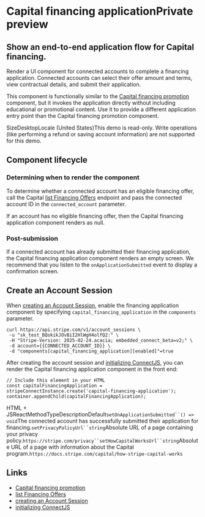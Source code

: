 # Capital financing applicationPrivate preview

## Show an end-to-end application flow for Capital financing.

Render a UI component for connected accounts to complete a financing
application. Connected accounts can select their offer amount and terms, view
contractual details, and submit their application.

This component is functionally similar to the [Capital financing
promotion](https://docs.stripe.com/connect/supported-embedded-components/capital-financing-promotion)
component, but it invokes the application directly without including educational
or promotional content. Use it to provide a different application entry point
than the Capital financing promotion component.

SizeDesktopLocale (United States)This demo is read-only. Write operations
(like performing a refund or saving account information) are not supported for
this demo.
## Component lifecycle

### Determining when to render the component

To determine whether a connected account has an eligible financing offer, call
the Capital [list Financing
Offers](https://docs.stripe.com/api/capital/financing_offers/list) endpoint and
pass the connected account ID in the `connected_account` parameter.

If an account has no eligible financing offer, then the Capital financing
application component renders as null.

### Post-submission

If a connected account has already submitted their financing application, the
Capital financing application component renders an empty screen. We recommend
that you listen to the `onApplicationSubmitted` event to display a confirmation
screen.

## Create an Account Session

When [creating an Account
Session](https://docs.stripe.com/api/account_sessions/create), enable the
financing application component by specifying `capital_financing_application` in
the `components` parameter.

```
curl https://api.stripe.com/v1/account_sessions \
 -u "sk_test_BQokikJOvBiI2HlWgH4olfQ2:" \
 -H "Stripe-Version: 2025-02-24.acacia; embedded_connect_beta=v2;" \
 -d account={{CONNECTED_ACCOUNT_ID}} \
 -d "components[capital_financing_application][enabled]"=true
```

After creating the account session and [initializing
ConnectJS](https://docs.stripe.com/connect/get-started-connect-embedded-components#account-sessions),
you can render the Capital financing application component in the front end:

```
// Include this element in your HTML
const capitalFinancingApplication =
stripeConnectInstance.create('capital-financing-application');
container.appendChild(capitalFinancingApplication);
```

HTML + JSReactMethodTypeDescriptionDefault`setOnApplicationSubmitted``() =>
void`The connected account has successfully submitted their application for
financing.`setPrivacyPolicyUrl``string`Absolute URL of a page containing your
privacy
policy.`https://stripe.com/privacy``setHowCapitalWorksUrl``string`Absolute URL
of a page with information about the Capital
program.`https://docs.stripe.com/capital/how-stripe-capital-works`

## Links

- [Capital financing
promotion](https://docs.stripe.com/connect/supported-embedded-components/capital-financing-promotion)
- [list Financing
Offers](https://docs.stripe.com/api/capital/financing_offers/list)
- [creating an Account
Session](https://docs.stripe.com/api/account_sessions/create)
- [initializing
ConnectJS](https://docs.stripe.com/connect/get-started-connect-embedded-components#account-sessions)